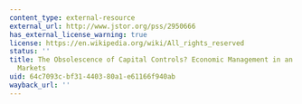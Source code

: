 ```yaml
---
content_type: external-resource
external_url: http://www.jstor.org/pss/2950666
has_external_license_warning: true
license: https://en.wikipedia.org/wiki/All_rights_reserved
status: ''
title: The Obsolescence of Capital Controls? Economic Management in an Age of Global
  Markets
uid: 64c7093c-bf31-4403-80a1-e61166f940ab
wayback_url: ''
---
```

